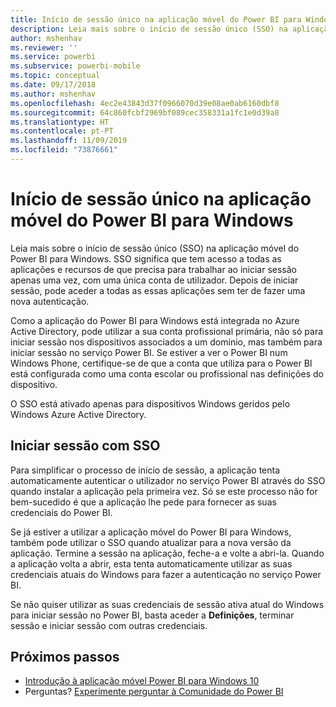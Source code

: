 ```yaml
---
title: Início de sessão único na aplicação móvel do Power BI para Windows
description: Leia mais sobre o início de sessão único (SSO) na aplicação móvel do Power BI para Windows. SSO significa que tem acesso a todas as aplicações e recursos de que precisa para trabalhar ao iniciar sessão apenas uma vez, com uma única conta de utilizador.
author: mshenhav
ms.reviewer: ''
ms.service: powerbi
ms.subservice: powerbi-mobile
ms.topic: conceptual
ms.date: 09/17/2018
ms.author: mshenhav
ms.openlocfilehash: 4ec2e43843d37f0966070d39e08ae0ab6160dbf8
ms.sourcegitcommit: 64c860fcbf2969bf089cec358331a1fc1e0d39a8
ms.translationtype: HT
ms.contentlocale: pt-PT
ms.lasthandoff: 11/09/2019
ms.locfileid: "73876661"
---
```

# <a name="single-sign-on-in-the-power-bi-mobile-windows-app"></a>Início de sessão único na aplicação móvel do Power BI para Windows

Leia mais sobre o início de sessão único (SSO) na aplicação móvel do Power BI para Windows. SSO significa que tem acesso a todas as aplicações e recursos de que precisa para trabalhar ao iniciar sessão apenas uma vez, com uma única conta de utilizador. Depois de iniciar sessão, pode aceder a todas as essas aplicações sem ter de fazer uma nova autenticação. 

Como a aplicação do Power BI para Windows está integrada no Azure Active Directory, pode utilizar a sua conta profissional primária, não só para iniciar sessão nos dispositivos associados a um domínio, mas também para iniciar sessão no serviço Power BI. Se estiver a ver o Power BI num Windows Phone, certifique-se de que a conta que utiliza para o Power BI está configurada como uma conta escolar ou profissional nas definições do dispositivo.  

O SSO está ativado apenas para dispositivos Windows geridos pelo Windows Azure Active Directory. 

## <a name="sign-in-with-sso"></a>Iniciar sessão com SSO

Para simplificar o processo de início de sessão, a aplicação tenta automaticamente autenticar o utilizador no serviço Power BI através do SSO quando instalar a aplicação pela primeira vez. Só se este processo não for bem-sucedido é que a aplicação lhe pede para fornecer as suas credenciais do Power BI.  

Se já estiver a utilizar a aplicação móvel do Power BI para Windows, também pode utilizar o SSO quando atualizar para a nova versão da aplicação. Termine a sessão na aplicação, feche-a e volte a abri-la. Quando a aplicação volta a abrir, esta tenta automaticamente utilizar as suas credenciais atuais do Windows para fazer a autenticação no serviço Power BI. 

Se não quiser utilizar as suas credenciais de sessão ativa atual do Windows para iniciar sessão no Power BI, basta aceder a **Definições**, terminar sessão e iniciar sessão com outras credenciais. 
 
## <a name="next-steps"></a>Próximos passos

- [Introdução à aplicação móvel Power BI para Windows 10](mobile-windows-10-phone-app-get-started.md)
- Perguntas? [Experimente perguntar à Comunidade do Power BI](https://community.powerbi.com/)

